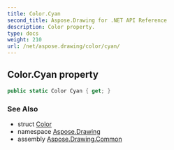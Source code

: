 ```yaml
---
title: Color.Cyan
second_title: Aspose.Drawing for .NET API Reference
description: Color property. 
type: docs
weight: 210
url: /net/aspose.drawing/color/cyan/
---
```

## Color.Cyan property

```csharp
public static Color Cyan { get; }
```

### See Also

* struct [Color](../)
* namespace [Aspose.Drawing](../../color/)
* assembly [Aspose.Drawing.Common](../../../)


